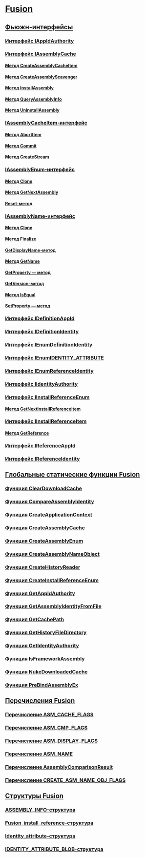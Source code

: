 # [Fusion](index.md)
## [Фьюжн-интерфейсы](fusion-interfaces.md)
### [Интерфейс IAppIdAuthority](iappidauthority-interface.md)
### [Интерфейс IAssemblyCache](iassemblycache-interface.md)
#### [Метод CreateAssemblyCacheItem](iassemblycache-createassemblycacheitem-method.md)
#### [Метод CreateAssemblyScavenger](iassemblycache-createassemblyscavenger-method.md)
#### [Метод InstallAssembly](iassemblycache-installassembly-method.md)
#### [Метод QueryAssemblyInfo](iassemblycache-queryassemblyinfo-method.md)
#### [Метод UninstallAssembly](iassemblycache-uninstallassembly-method.md)
### [IAssemblyCacheItem-интерфейс](iassemblycacheitem-interface.md)
#### [Метод AbortItem](iassemblycacheitem-abortitem-method.md)
#### [Метод Commit](iassemblycacheitem-commit-method.md)
#### [Метод CreateStream](iassemblycacheitem-createstream-method.md)
### [IAssemblyEnum-интерфейс](iassemblyenum-interface.md)
#### [Метод Clone](iassemblyenum-clone-method.md)
#### [Метод GetNextAssembly](iassemblyenum-getnextassembly-method.md)
#### [Reset-метод](iassemblyenum-reset-method.md)
### [IAssemblyName-интерфейс](iassemblyname-interface.md)
#### [Метод Clone](iassemblyname-clone-method.md)
#### [Метод Finalize](iassemblyname-finalize-method.md)
#### [GetDisplayName-метод](iassemblyname-getdisplayname-method.md)
#### [Метод GetName](iassemblyname-getname-method.md)
#### [GetProperty — метод](iassemblyname-getproperty-method.md)
#### [GetVersion-метод](iassemblyname-getversion-method.md)
#### [Метод IsEqual](iassemblyname-isequal-method.md)
#### [SetProperty — метод](iassemblyname-setproperty-method.md)
### [Интерфейс IDefinitionAppId](idefinitionappid-interface.md)
### [Интерфейс IDefinitionIdentity](idefinitionidentity-interface.md)
### [Интерфейс IEnumDefinitionIdentity](ienumdefinitionidentity-interface.md)
### [Интерфейс IEnumIDENTITY_ATTRIBUTE](ienumidentity-attribute-interface.md)
### [Интерфейс IEnumReferenceIdentity](ienumreferenceidentity-interface.md)
### [Интерфейс IIdentityAuthority](iidentityauthority-interface.md)
### [Интерфейс IInstallReferenceEnum](iinstallreferenceenum-interface.md)
#### [Метод GetNextInstallReferenceItem](iinstallreferenceenum-getnextinstallreferenceitem-method.md)
### [Интерфейс IInstallReferenceItem](iinstallreferenceitem-interface.md)
#### [Метод GetReference](iinstallreferenceitem-getreference-method.md)
### [Интерфейс IReferenceAppId](ireferenceappid-interface.md)
### [Интерфейс IReferenceIdentity](ireferenceidentity-interface.md)
## [Глобальные статические функции Fusion](fusion-global-static-functions.md)
### [Функция ClearDownloadCache](cleardownloadcache-function.md)
### [Функция CompareAssemblyIdentity](compareassemblyidentity-function.md)
### [Функция CreateApplicationContext](createapplicationcontext-function.md)
### [Функция CreateAssemblyCache](createassemblycache-function.md)
### [Функция CreateAssemblyEnum](createassemblyenum-function.md)
### [Функция CreateAssemblyNameObject](createassemblynameobject-function.md)
### [Функция CreateHistoryReader](createhistoryreader-function.md)
### [Функция CreateInstallReferenceEnum](createinstallreferenceenum-function.md)
### [Функция GetAppIdAuthority](getappidauthority-function.md)
### [Функция GetAssemblyIdentityFromFile](getassemblyidentityfromfile-function.md)
### [Функция GetCachePath](getcachepath-function.md)
### [Функция GetHistoryFileDirectory](gethistoryfiledirectory-function.md)
### [Функция GetIdentityAuthority](getidentityauthority-function.md)
### [Функция IsFrameworkAssembly](isframeworkassembly-function.md)
### [Функция NukeDownloadedCache](nukedownloadedcache-function.md)
### [Функция PreBindAssemblyEx](prebindassemblyex-function.md)
## [Перечисления Fusion](fusion-enumerations.md)
### [Перечисление ASM_CACHE_FLAGS](asm-cache-flags-enumeration.md)
### [Перечисление ASM_CMP_FLAGS](asm-cmp-flags-enumeration.md)
### [Перечисление ASM_DISPLAY_FLAGS](asm-display-flags-enumeration.md)
### [Перечисление ASM_NAME](asm-name-enumeration.md)
### [Перечисление AssemblyComparisonResult](assemblycomparisonresult-enumeration.md)
### [Перечисление CREATE_ASM_NAME_OBJ_FLAGS](create-asm-name-obj-flags-enumeration.md)
## [Структуры Fusion](fusion-structures.md)
### [ASSEMBLY_INFO-структура](assembly-info-structure.md)
### [Fusion_install_reference-структура](fusion-install-reference-structure.md)
### [Identity_attribute-структура](identity-attribute-structure.md)
### [IDENTITY_ATTRIBUTE_BLOB-структура](identity-attribute-blob-structure.md)
